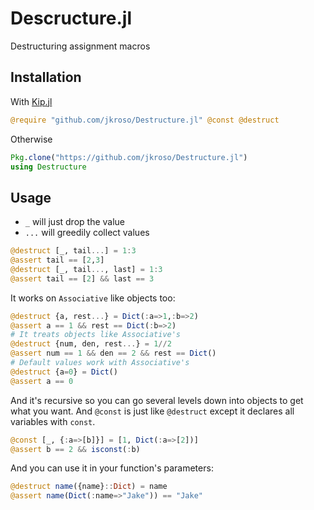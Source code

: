 # Descructure.jl

Destructuring assignment macros

## Installation

With [Kip.jl](//github.com/jkroso/Kip.jl)

```julia
@require "github.com/jkroso/Destructure.jl" @const @destruct
```

Otherwise

```julia
Pkg.clone("https://github.com/jkroso/Destructure.jl")
using Destructure
```

## Usage

- `_` will just drop the value
- `...` will greedily collect values

```julia
@destruct [_, tail...] = 1:3
@assert tail == [2,3]
@destruct [_, tail..., last] = 1:3
@assert tail == [2] && last == 3
```

It works on `Associative` like objects too:

```julia
@destruct {a, rest...} = Dict(:a=>1,:b=>2)
@assert a == 1 && rest == Dict(:b=>2)
# It treats objects like Associative's
@destruct {num, den, rest...} = 1//2
@assert num == 1 && den == 2 && rest == Dict()
# Default values work with Associative's
@destruct {a=0} = Dict()
@assert a == 0
```

And it's recursive so you can go several levels down into objects to get what you want. And `@const` is just like `@destruct` except it declares all variables with `const`.

```julia
@const [_, {:a=>[b]}] = [1, Dict(:a=>[2])]
@assert b == 2 && isconst(:b)
```

And you can use it in your function's parameters:

```julia
@destruct name({name}::Dict) = name
@assert name(Dict(:name=>"Jake")) == "Jake"
```
